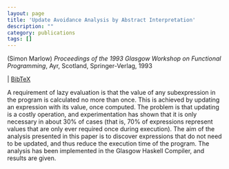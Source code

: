 ```yaml
---
layout: page
title: 'Update Avoidance Analysis by Abstract Interpretation'
description: ""
category: publications
tags: []
---
```

(Simon Marlow) *Proceedings of the 1993 Glasgow Workshop on Functional Programming*, Ayr, Scotland, Springer-Verlag, 1993

| <a href="updabs93.bib">BibTeX</a>

A requirement  of lazy    evaluation  is that     the value
of any subexpression in the program is calculated no more than once.
This is achieved by updating an expression with its value, once
computed.  The problem is that updating is a costly operation, and
experimentation has shown that it is only necessary in about 30\% of
cases (that is, 70\% of expressions represent values that are only
ever required once during execution).  The aim of the analysis
presented in this paper is to discover expressions that do not need to
be updated, and thus reduce the execution time of the program.  The
analysis has been implemented in the Glasgow Haskell Compiler, and
results are given.
